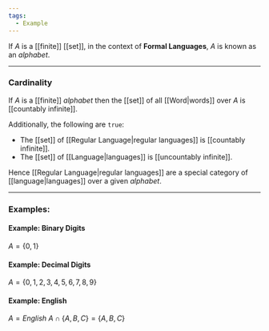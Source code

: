 ```yaml
---
tags:
  - Example
---
```

If $A$ is a [[finite]] [[set]], in the context of **Formal Languages**, $A$ is known as an _alphabet_. 

---
### Cardinality
If $A$ is a [[finite]] _alphabet_ then the [[set]] of all [[Word|words]] over $A$ is [[countably infinite]].

Additionally, the following are `true`:
- The [[set]] of [[Regular Language|regular languages]] is [[countably infinite]].
- The [[set]] of [[Language|languages]] is [[uncountably infinite]].

Hence [[Regular Language|regular languages]] are a special category of [[language|languages]] over a given _alphabet_.

---
### Examples:
#### Example: Binary Digits
$A = \{0, 1\}$
#### Example: Decimal Digits
$A = \{0, 1, 2, 3, 4, 5, 6, 7, 8, 9 \}$
#### Example: English 
$A = English$
$A \cap \{A, B, C\} = \{A, B, C\}$